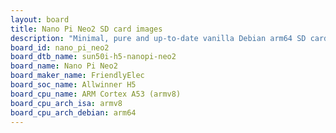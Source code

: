 ```yaml
---
layout: board
title: Nano Pi Neo2 SD card images
description: "Minimal, pure and up-to-date vanilla Debian arm64 SD card images for Nano Pi Neo2 by FriendlyElec, SoC: Allwinner H5, CPU ISA: armv8"
board_id: nano_pi_neo2
board_dtb_name: sun50i-h5-nanopi-neo2
board_name: Nano Pi Neo2
board_maker_name: FriendlyElec
board_soc_name: Allwinner H5
board_cpu_name: ARM Cortex A53 (armv8)
board_cpu_arch_isa: armv8
board_cpu_arch_debian: arm64
---
```

